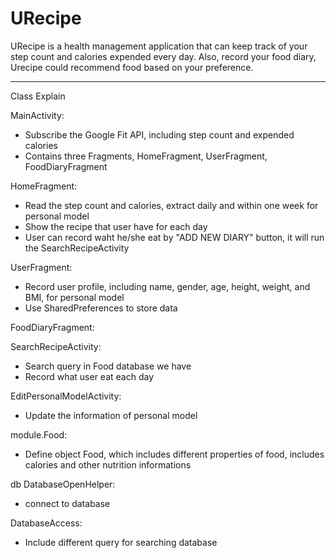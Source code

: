 # URecipe

URecipe is a health management application that can keep track of your step count and calories expended every day. Also, record your food diary, Urecipe could recommend food based on your preference.

---

Class Explain

MainActivity:
- Subscribe the Google Fit API, including step count and expended calories
- Contains three Fragments, HomeFragment, UserFragment, FoodDiaryFragment

HomeFragment:
- Read the step count and calories, extract daily and within one week for personal model
- Show the recipe that user have for each day
- User can record waht he/she eat by "ADD NEW DIARY" button, it will run the SearchRecipeActivity

UserFragment:
- Record user profile, including name, gender, age, height, weight, and BMI, for personal model
- Use SharedPreferences to store data

FoodDiaryFragment:


SearchRecipeActivity:
- Search query in Food database we have
- Record what user eat each day

EditPersonalModelActivity:
- Update the information of personal model

module.Food:
- Define object Food, which includes different properties of food, includes calories and other nutrition informations

db
DatabaseOpenHelper:
- connect to database

DatabaseAccess:
- Include different query for searching database
